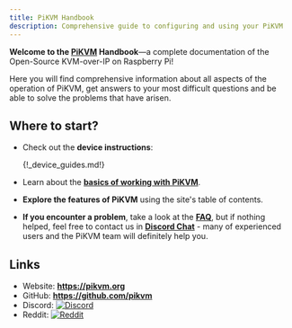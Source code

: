 ```yaml
---
title: PiKVM Handbook
description: Comprehensive guide to configuring and using your PiKVM
---
```


**Welcome to the [PiKVM](https://pikvm.org) Handbook**—a complete
documentation of the Open-Source KVM-over-IP on Raspberry Pi!

Here you will find comprehensive information about all aspects of the
operation of PiKVM, get answers to your most difficult questions and be
able to solve the problems that have arisen.

## Where to start?

* Check out the **device instructions**:

    {!_device_guides.md!}

* Learn about the **[basics of working with PiKVM](cheatsheet.md)**.

* **Explore the features of PiKVM** using the site's table of contents.

* **If you encounter a problem**, take a look at the **[FAQ](faq.md)**, but if nothing helped,
  feel free to contact us in **[Discord Chat](https://discord.gg/bpmXfz5)** - many of experienced users and the PiKVM team will definitely help you.


## Links

* Website: **https://pikvm.org**
* GitHub: **https://github.com/pikvm**
* Discord: [![Discord](https://img.shields.io/discord/580094191938437144?logo=discord)](https://discord.gg/bpmXfz5)
* Reddit: [![Reddit](https://img.shields.io/badge/reddit-join-orange?logo=reddit)](https://www.reddit.com/r/pikvm)
